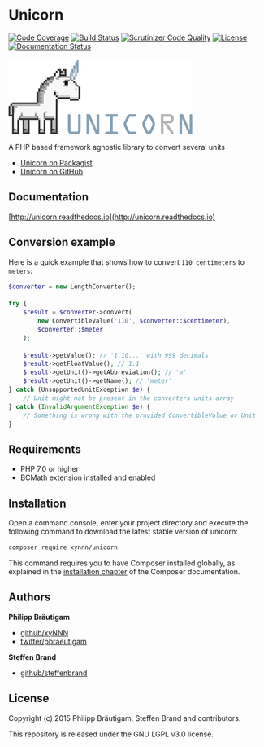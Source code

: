 # Unicorn

[![Code Coverage](https://scrutinizer-ci.com/g/xyNNN/unicorn/badges/coverage.png?b=master)](https://scrutinizer-ci.com/g/xyNNN/unicorn/?branch=master)
[![Build Status](https://scrutinizer-ci.com/g/xyNNN/unicorn/badges/build.png?b=master)](https://scrutinizer-ci.com/g/xyNNN/unicorn/build-status/master)
[![Scrutinizer Code Quality](https://scrutinizer-ci.com/g/xyNNN/unicorn/badges/quality-score.png?b=master)](https://scrutinizer-ci.com/g/xyNNN/unicorn/?branch=master)
[![License](https://poser.pugx.org/xynnn/google-tag-manager-bundle/license)](https://github.com/xyNNN/unicorn/blob/master/LICENSE.md)
[![Documentation Status](https://readthedocs.org/projects/unicorn/badge/?version=latest)](http://unicorn.readthedocs.io/en/latest/?badge=latest)

![Unicorn Logo](https://github.com/xynnn/unicorn/blob/master/unicorn.png)

A PHP based framework agnostic library to convert several units

* [Unicorn on Packagist](https://packagist.org/packages/xynnn/unicorn)
* [Unicorn on GitHub](https://github.com/xynnn/unicorn)

## Documentation

[http://unicorn.readthedocs.io](http://unicorn.readthedocs.io)

## Conversion example

Here is a quick example that shows how to convert `110 centimeters` to `meters`:

```php
$converter = new LengthConverter();

try {
    $result = $converter->convert(
        new ConvertibleValue('110', $converter::$centimeter),
        $converter::$meter
    );
    
    $result->getValue(); // '1.10...' with 999 decimals
    $result->getFloatValue(); // 1.1
    $result->getUnit()->getAbbreviation(); // 'm'
    $result->getUnit()->getName(); // 'meter'
} catch (UnsupportedUnitException $e) {
    // Unit might not be present in the converters units array
} catch (InvalidArgumentException $e) {
    // Something is wrong with the provided ConvertibleValue or Unit
}
```

## Requirements

- PHP 7.0 or higher
- BCMath extension installed and enabled

## Installation

Open a command console, enter your project directory and execute the
following command to download the latest stable version of unicorn:

```bash
composer require xynnn/unicorn
```

This command requires you to have Composer installed globally, as explained
in the [installation chapter](https://getcomposer.org/doc/00-intro.md)
of the Composer documentation.

## Authors

**Philipp Bräutigam**

+ [github/xyNNN](https://github.com/xyNNN)
+ [twitter/pbraeutigam](http://twitter.com/pbraeutigam)

**Steffen Brand**

+ [github/steffenbrand](https://github.com/steffenbrand)

## License

Copyright (c) 2015 Philipp Bräutigam, Steffen Brand and contributors.

This repository is released under the GNU LGPL v3.0 license.
